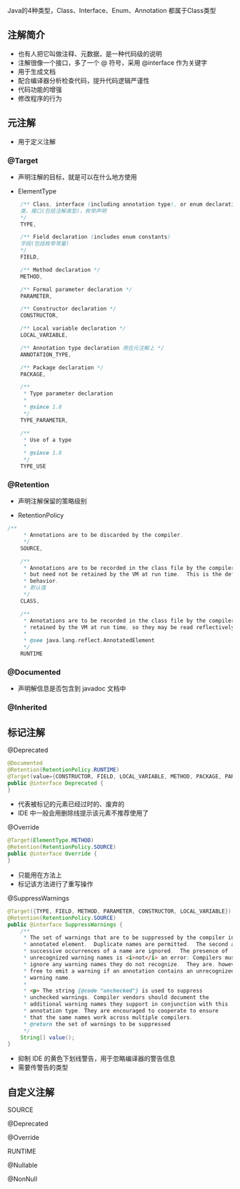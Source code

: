 Java的4种类型，Class、Interface、Enum、Annotation 都属于Class类型



## 注解简介

- 也有人把它叫做注释、元数据，是一种代码级的说明
- 注解很像一个接口，多了一个 @ 符号，采用 @interface 作为关键字
- 用于生成文档
- 配合编译器分析检查代码，提升代码逻辑严谨性
- 代码功能的增强
- 修改程序的行为



## 元注解

- 用于定义注解

### @Target

- 声明注解的目标，就是可以在什么地方使用

- ElementType

```java
	/** Class, interface (including annotation type), or enum declaration 
	类，接口(包括注解类型)，枚举声明
	*/
    TYPE,

    /** Field declaration (includes enum constants) 
    字段(包括枚举常量)
    */
    FIELD,

    /** Method declaration */
    METHOD,

    /** Formal parameter declaration */
    PARAMETER,

    /** Constructor declaration */
    CONSTRUCTOR,

    /** Local variable declaration */
    LOCAL_VARIABLE,

    /** Annotation type declaration 用在元注解上 */
    ANNOTATION_TYPE,

    /** Package declaration */
    PACKAGE,

    /**
     * Type parameter declaration
     *
     * @since 1.8
     */
    TYPE_PARAMETER,

    /**
     * Use of a type
     *
     * @since 1.8
     */
    TYPE_USE
```

### @Retention

- 声明注解保留的策略级别

- RetentionPolicy

```java
/**
     * Annotations are to be discarded by the compiler.
     */
    SOURCE,

    /**
     * Annotations are to be recorded in the class file by the compiler
     * but need not be retained by the VM at run time.  This is the default
     * behavior.
     * 默认值 
     */
    CLASS,

    /**
     * Annotations are to be recorded in the class file by the compiler and
     * retained by the VM at run time, so they may be read reflectively.
     *
     * @see java.lang.reflect.AnnotatedElement
     */
    RUNTIME
```

### @Documented

- 声明解信息是否包含到 javadoc 文档中

  

### @Inherited





## 标记注解

@Deprecated

```java
@Documented
@Retention(RetentionPolicy.RUNTIME)
@Target(value={CONSTRUCTOR, FIELD, LOCAL_VARIABLE, METHOD, PACKAGE, PARAMETER, TYPE})
public @interface Deprecated {
}
```

- 代表被标记的元素已经过时的、废弃的
- IDE 中一般会用删除线提示该元素不推荐使用了

@Override

```java
@Target(ElementType.METHOD)
@Retention(RetentionPolicy.SOURCE)
public @interface Override {
}
```


- 只能用在方法上
- 标记该方法进行了重写操作



@SuppressWarnings

```java
@Target({TYPE, FIELD, METHOD, PARAMETER, CONSTRUCTOR, LOCAL_VARIABLE})
@Retention(RetentionPolicy.SOURCE)
public @interface SuppressWarnings {
    /**
     * The set of warnings that are to be suppressed by the compiler in the
     * annotated element.  Duplicate names are permitted.  The second and
     * successive occurrences of a name are ignored.  The presence of
     * unrecognized warning names is <i>not</i> an error: Compilers must
     * ignore any warning names they do not recognize.  They are, however,
     * free to emit a warning if an annotation contains an unrecognized
     * warning name.
     *
     * <p> The string {@code "unchecked"} is used to suppress
     * unchecked warnings. Compiler vendors should document the
     * additional warning names they support in conjunction with this
     * annotation type. They are encouraged to cooperate to ensure
     * that the same names work across multiple compilers.
     * @return the set of warnings to be suppressed
     */
    String[] value();
}
```

- 抑制 IDE 的黄色下划线警告，用于忽略编译器的警告信息
- 需要传警告的类型



## 自定义注解



SOURCE

@Deprecated

@Override





RUNTIME

@Nullable

@NonNull





